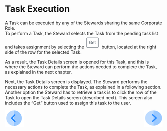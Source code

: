 # Task Execution

A Task can be executed by any of the Stewards sharing the same Corporate Role.  
To perform a Task, the Steward selects the Task from the pending task list and takes assignment by selecting the  ![image](/articles/DPM/images/Figure_44_get_icon.png) button, located at the right side of the row for the selected Task.

As a result, the Task Details screen is opened for this Task, and this is where the Steward can perform the actions needed to complete the Task, as explained in the next chapter.

Next, the Task Details screen is displayed. The Steward performs the necessary actions to complete the Task, as explained in a following section. 
Another option the Steward has to retrieve a task is to click the row of the Task to open the Task Details screen (described next). This screen also includes the “Get” button used to assign this task to the user.



[![Previous](/articles/DPM/images/Previous.png)](/articles/DPM/05_Steward_User_Interface/06_Steward_User_Interface_TasksList.md)[<img align="right" width="60" height="54" src="/articles/DPM/images/Next.png">](/articles/DPM/05_Steward_User_Interface/08_Steward_User_Interface_TaskDetails.md)
